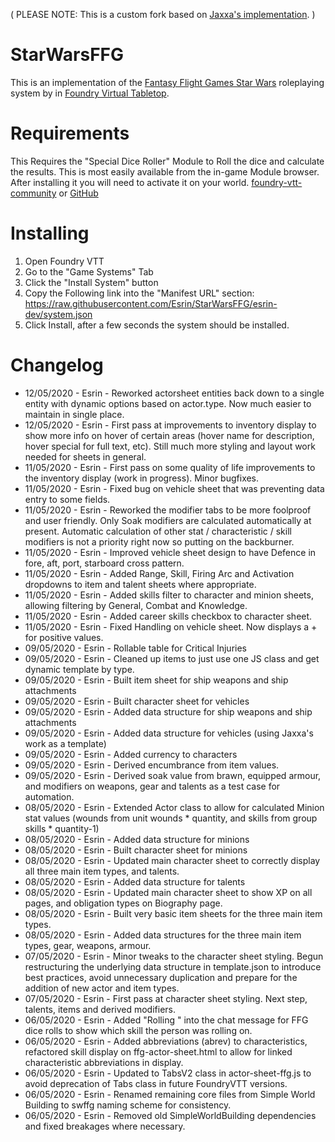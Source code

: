 ( PLEASE NOTE: This is a custom fork based on [Jaxxa's implementation](https://github.com/jaxxa/StarWarsFFG/tree/master). )

# StarWarsFFG

This is an implementation of the [Fantasy Flight Games Star Wars](https://www.fantasyflightgames.com/en/starwarsrpg/) roleplaying system by in [Foundry Virtual Tabletop](https://foundryvtt.com/).

# Requirements

This Requires the "Special Dice Roller" Module to Roll the dice and calculate the results.
This is most easily available from the in-game Module browser. After installing it you will need to activate it on your world.
[foundry-vtt-community](https://foundry-vtt-community.github.io/wiki/Community-Modules/#special-dice-roller) or [GitHub](https://github.com/BernhardPosselt/foundryvtt-special-dice-roller)

# Installing

1. Open Foundry VTT
2. Go to the "Game Systems" Tab
3. Click the "Install System" button
4. Copy the Following link into the "Manifest URL" section:
https://raw.githubusercontent.com/Esrin/StarWarsFFG/esrin-dev/system.json
5. Click Install, after a few seconds the system should be installed.

# Changelog
* 12/05/2020 - Esrin - Reworked actorsheet entities back down to a single entity with dynamic options based on actor.type. Now much easier to maintain in single place.
* 12/05/2020 - Esrin - First pass at improvements to inventory display to show more info on hover of certain areas (hover name for description, hover special for full text, etc). Still much more styling and layout work needed for sheets in general.
* 11/05/2020 - Esrin - First pass on some quality of life improvements to the inventory display (work in progress). Minor bugfixes.
* 11/05/2020 - Esrin - Fixed bug on vehicle sheet that was preventing data entry to some fields.
* 11/05/2020 - Esrin - Reworked the modifier tabs to be more foolproof and user friendly. Only Soak modifiers are calculated automatically at present. Automatic calculation of other stat / characteristic / skill modifiers is not a priority right now so putting on the backburner.
* 11/05/2020 - Esrin - Improved vehicle sheet design to have Defence in fore, aft, port, starboard cross pattern.
* 11/05/2020 - Esrin - Added Range, Skill, Firing Arc and Activation dropdowns to item and talent sheets where appropriate.
* 11/05/2020 - Esrin - Added skills filter to character and minion sheets, allowing filtering by General, Combat and Knowledge.
* 11/05/2020 - Esrin - Added career skills checkbox to character sheet.
* 11/05/2020 - Esrin - Fixed Handling on vehicle sheet. Now displays a + for positive values.
* 09/05/2020 - Esrin - Rollable table for Critical Injuries
* 09/05/2020 - Esrin - Cleaned up items to just use one JS class and get dynamic template by type.
* 09/05/2020 - Esrin - Built item sheet for ship weapons and ship attachments
* 09/05/2020 - Esrin - Built character sheet for vehicles
* 09/05/2020 - Esrin - Added data structure for ship weapons and ship attachments
* 09/05/2020 - Esrin - Added data structure for vehicles (using Jaxxa's work as a template)
* 09/05/2020 - Esrin - Added currency to characters
* 09/05/2020 - Esrin - Derived encumbrance from item values.
* 09/05/2020 - Esrin - Derived soak value from brawn, equipped armour, and modifiers on weapons, gear and talents as a test case for automation.
* 08/05/2020 - Esrin - Extended Actor class to allow for calculated Minion stat values (wounds from unit wounds * quantity, and skills from group skills * quantity-1)
* 08/05/2020 - Esrin - Added data structure for minions
* 08/05/2020 - Esrin - Built character sheet for minions
* 08/05/2020 - Esrin - Updated main character sheet to correctly display all three main item types, and talents.
* 08/05/2020 - Esrin - Added data structure for talents
* 08/05/2020 - Esrin - Updated main character sheet to show XP on all pages, and obligation types on Biography page.
* 08/05/2020 - Esrin - Built very basic item sheets for the three main item types.
* 08/05/2020 - Esrin - Added data structures for the three main item types, gear, weapons, armour.
* 07/05/2020 - Esrin - Minor tweaks to the character sheet styling. Begun restructuring the underlying data structure in template.json to introduce best practices, avoid unnecessary duplication and prepare for the addition of new actor and item types.
* 07/05/2020 - Esrin - First pass at character sheet styling. Next step, talents, items and derived modifiers.
* 06/05/2020 - Esrin - Added "Rolling <skillname>" into the chat message for FFG dice rolls to show which skill the person was rolling on.
* 06/05/2020 - Esrin - Added abbreviations (abrev) to characteristics, refactored skill display on ffg-actor-sheet.html to allow for linked characteristic abbreviations in display.
* 06/05/2020 - Esrin - Updated to TabsV2 class in actor-sheet-ffg.js to avoid deprecation of Tabs class in future FoundryVTT versions.
* 06/05/2020 - Esrin - Renamed remaining core files from Simple World Building to swffg naming scheme for consistency.
* 06/05/2020 - Esrin - Removed old SimpleWorldBuilding dependencies and fixed breakages where necessary.
